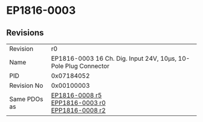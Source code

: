# EP1816-0003

## Revisions
<table>
<tr>
<td>Revision</td>
<td>r0</td>
</tr>
<tr>
<td>Name</td>
<td>EP1816-0003 16 Ch. Dig. Input 24V, 10µs, 10-Pole Plug Connector</td>
</tr>
<tr>
<td>PID</td>
<td>0x07184052</td>
</tr>
<tr>
<td>Revision No</td>
<td>0x00100003</td>
</tr>
<tr>
<td>Same PDOs as</td>
<td><a href="EP1816-0008.md">EP1816-0008 r5</a><br/><a href="EPP1816-0003.md">EPP1816-0003 r0</a><br/><a href="EPP1816-0008.md">EPP1816-0008 r2</a></td>
</tr>
</table>
